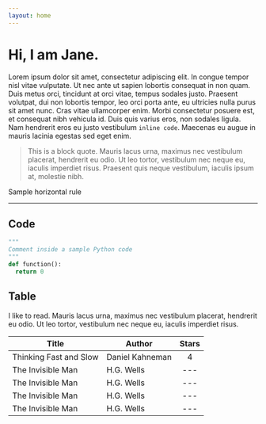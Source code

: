 ```yaml
---
layout: home
---
```

# Hi, I am Jane.
Lorem ipsum dolor sit amet, consectetur adipiscing elit. In congue tempor nisl vitae vulputate. Ut nec ante ut sapien lobortis consequat in non quam. Duis metus orci, tincidunt at orci vitae, tempus sodales justo. Praesent volutpat, dui non lobortis tempor, leo orci porta ante, eu ultricies nulla purus sit amet nunc. Cras vitae ullamcorper enim. Morbi consectetur posuere est, et consequat nibh vehicula id. Duis quis varius eros, non sodales ligula. Nam hendrerit eros eu justo vestibulum `inline code`. Maecenas eu augue in mauris lacinia egestas sed eget enim. 
> This is a block quote. Mauris lacus urna, maximus nec vestibulum placerat, hendrerit eu odio. Ut leo tortor, vestibulum nec neque eu, iaculis imperdiet risus. Praesent quis neque vestibulum, iaculis ipsum at, molestie nibh.

Sample horizontal rule
<hr>

## Code 
```python
"""
Comment inside a sample Python code
"""
def function():
  return 0
```

## Table
I like to read. Mauris lacus urna, maximus nec vestibulum placerat, hendrerit eu odio. Ut leo tortor, vestibulum nec neque eu, iaculis imperdiet risus.

| Title                                                  | Author                       | Stars        |
|--------------------------------------------------------|------------------------------|:------------:|
| Thinking Fast and Slow                                 | Daniel Kahneman              |   4          |
| The Invisible Man                                      | H.G. Wells                   |   ---        |
| The Invisible Man                                      | H.G. Wells                   |   ---        |
| The Invisible Man                                      | H.G. Wells                   |   ---        |
| The Invisible Man                                      | H.G. Wells                   |   ---        |


